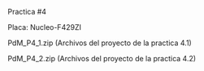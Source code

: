 Practica #4

Placa: Nucleo-F429ZI

PdM_P4_1.zip (Archivos del proyecto de la practica 4.1)

PdM_P4_2.zip (Archivos del proyecto de la practica 4.2)

